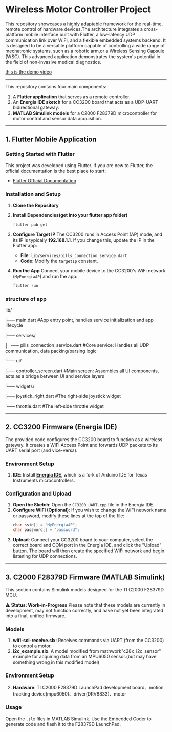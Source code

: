# Wireless Motor Controller Project
This repository showcases a highly adaptable framework for the real-time, remote control of hardware devices.The architecture integrates a cross-platform mobile interface built with Flutter, a low-latency UDP communication link over WiFi, and a flexible embedded systems backend. It is designed to be a versatile platform capable of controlling a wide range of mechatronic systems, such as a robotic arm,or a Wireless Sensing Capsule (WSC). This advanced application demonstrates the system's potential in the field of non-invasive medical diagnostics.

[this is the demo video](https://youtu.be/u3NLdefgTfE)

---
This repository contains four main components:
1.  A **Flutter application** that serves as a remote controller.
2.  An **Energia IDE sketch** for a CC3200 board that acts as a UDP-UART bidirectional gateway.
3.  **MATLAB Simulink models** for a C2000 F28379D microcontroller for motor control and sensor data acquisition.

---
## 1. Flutter Mobile Application

### Getting Started with Flutter
This project was developed using Flutter. If you are new to Flutter, the official documentation is the best place to start:

- [Flutter Official Documentation](https://docs.flutter.dev/get-started)

### Installation and Setup
1.  **Clone the Repository**
2.  **Install Dependencies(get into your flutter app folder)**
    ```sh
    flutter pub get
    ```

3.  **Configure Target IP**
    The CC3200 runs in Access Point (AP) mode, and its IP is typically **192.168.1.1**. If you change this, update the IP in the Flutter app:
    * **File**: `lib/services/pills_connection_service.dart`
    * **Code**: Modify the `targetIp` constant.

4.  **Run the App**
    Connect your mobile device to the CC3200's WiFi network (`MyEnergiaAP`) and run the app:
    ```sh
    flutter run
    ```
### structure of app

lib/

├── main.dart               #App entry point, handles service initialization and app lifecycle

├── services/

│   └── pills_connection_service.dart #Core service: Handles all UDP communication, data packing/parsing logic

└── ui/

├── controller_screen.dart  #Main screen: Assembles all UI components, acts as a bridge between UI and service layers

└── widgets/

├── joystick_right.dart #The right-side joystick widget

└── throttle.dart     #The left-side throttle widget

---
## 2. CC3200 Firmware (Energia IDE)
The provided code configures the CC3200 board to function as a wireless gateway. It creates a WiFi Access Point and forwards UDP packets to its UART serial port (and vice-versa).

### Environment Setup
1.  **IDE**: Install [**Energia IDE**](http://energia.nu/download/), which is a fork of Arduino IDE for Texas Instruments microcontrollers.

### Configuration and Upload
1.  **Open the Sketch**: Open the `CC3200_UART.cpp` file in the Energia IDE.
2.  **Configure WiFi (Optional)**: If you wish to change the WiFi network name or password, modify these lines at the top of the file:
    ```cpp
    char ssid[] = "MyEnergiaAP";
    char password[] = "password";
    ```
3.  **Upload**: Connect your CC3200 board to your computer, select the correct board and COM port in the Energia IDE, and click the "Upload" button. The board will then create the specified WiFi network and begin listening for UDP connections.

---
## 3. C2000 F28379D Firmware (MATLAB Simulink)

This section contains Simulink models designed for the TI C2000 F28379D MCU.

⚠ **Status: Work-in-Progress**
Please note that these models are currently in development, may not function correctly, and have not yet been integrated into a final, unified firmware.

### Models
1.  **wifi-sci-receive.slx**: Receives commands via UART (from the CC3200) to control a motor.
2.  **i2c_example.slx**: A model modified from mathwork"c28x_i2c_sensor" example for acquiring data from an MPU6050 sensor.(but may have something wrong in this modified model)

### Environment Setup
2.  **Hardware**: TI C2000 F28379D LaunchPad development board、motion tracking device(mpu6050)、driver(DRV8833)、motor

### Usage
Open the `.slx` files in MATLAB Simulink. Use the Embedded Coder to generate code and flash it to the F28379D LaunchPad.
